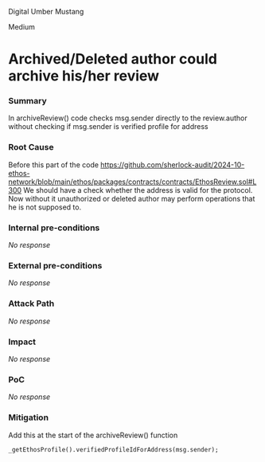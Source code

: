 Digital Umber Mustang

Medium

# Archived/Deleted author could archive his/her review

### Summary

In archiveReview() code checks msg.sender directly to the review.author without checking if msg.sender is verified profile for address

### Root Cause

Before this part of the code
https://github.com/sherlock-audit/2024-10-ethos-network/blob/main/ethos/packages/contracts/contracts/EthosReview.sol#L300
We should have a check whether the address is valid for the protocol. Now without it unauthorized or deleted author may perform operations that he is not supposed to.

### Internal pre-conditions

_No response_

### External pre-conditions

_No response_

### Attack Path

_No response_

### Impact

_No response_

### PoC

_No response_

### Mitigation

Add this at the start of the archiveReview() function
```solidity
_getEthosProfile().verifiedProfileIdForAddress(msg.sender);
```